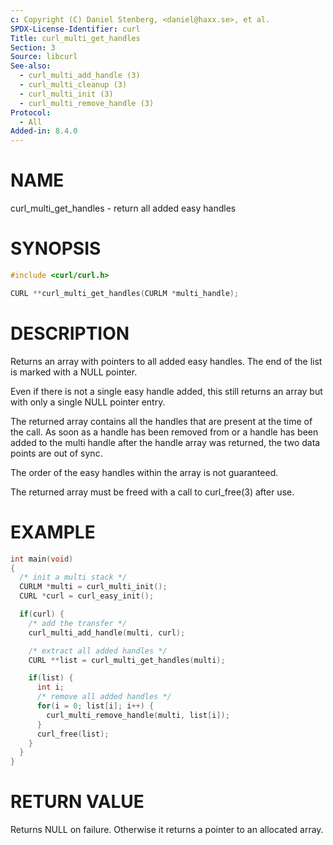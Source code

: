 ```yaml
---
c: Copyright (C) Daniel Stenberg, <daniel@haxx.se>, et al.
SPDX-License-Identifier: curl
Title: curl_multi_get_handles
Section: 3
Source: libcurl
See-also:
  - curl_multi_add_handle (3)
  - curl_multi_cleanup (3)
  - curl_multi_init (3)
  - curl_multi_remove_handle (3)
Protocol:
  - All
Added-in: 8.4.0
---
```


# NAME

curl_multi_get_handles - return all added easy handles

# SYNOPSIS

~~~c
#include <curl/curl.h>

CURL **curl_multi_get_handles(CURLM *multi_handle);
~~~

# DESCRIPTION

Returns an array with pointers to all added easy handles. The end of the list
is marked with a NULL pointer.

Even if there is not a single easy handle added, this still returns an array
but with only a single NULL pointer entry.

The returned array contains all the handles that are present at the time of
the call. As soon as a handle has been removed from or a handle has been added
to the multi handle after the handle array was returned, the two data points
are out of sync.

The order of the easy handles within the array is not guaranteed.

The returned array must be freed with a call to curl_free(3) after use.

# EXAMPLE

~~~c
int main(void)
{
  /* init a multi stack */
  CURLM *multi = curl_multi_init();
  CURL *curl = curl_easy_init();

  if(curl) {
    /* add the transfer */
    curl_multi_add_handle(multi, curl);

    /* extract all added handles */
    CURL **list = curl_multi_get_handles(multi);

    if(list) {
      int i;
      /* remove all added handles */
      for(i = 0; list[i]; i++) {
        curl_multi_remove_handle(multi, list[i]);
      }
      curl_free(list);
    }
  }
}
~~~

# RETURN VALUE

Returns NULL on failure. Otherwise it returns a pointer to an allocated array.
